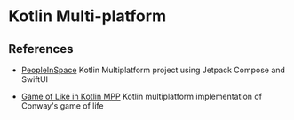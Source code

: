 # Kotlin Multi-platform

## References

- [PeopleInSpace](https://github.com/joreilly/PeopleInSpace)
  Kotlin Multiplatform project using Jetpack Compose and SwiftUI

- [Game of Like in Kotlin MPP](https://gitlab.com/kotlin-examples/game-of-life-mpp)
  Kotlin multiplatform implementation of Conway's game of life
